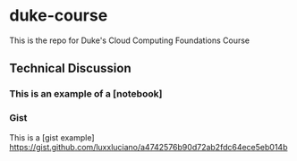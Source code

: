 # duke-course
This is the repo for Duke's Cloud Computing Foundations Course

## Technical Discussion

### This is an example of a [notebook] 

### Gist
This is a [gist example] https://gist.github.com/luxxluciano/a4742576b90d72ab2fdc64ece5eb014b
